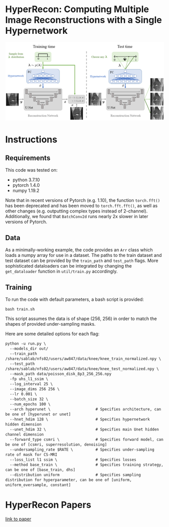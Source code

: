 # HyperRecon: Computing Multiple Image Reconstructions with a Single Hypernetwork

![Network architecture](figs/hyperrecon_arch.png)


# Instructions
## Requirements
This code was tested on:

- python 3.7.10
- pytorch 1.4.0
- numpy 1.19.2

Note that in recent versions of Pytorch (e.g. 1.10), the function `torch.fft()` has been deprecated and has been moved to `torch.fft.fft()`, as well as other changes (e.g. outputting complex types instead of 2-channel).
Additionally, we found that `BatchConv2d` runs nearly 2x slower in later versions of Pytorch.

## Data
As a minimally-working example, the code provides an `Arr` class which loads a numpy array for use in a dataset.
The paths to the train dataset and test dataset can be provided by the `train_path` and `test_path` flags. 
More sophisticated dataloaders can be integrated by changing the `get_dataloader` function in `util/train.py` accordingly.

## Training 
To run the code with default parameters, a bash script is provided:

    bash train.sh

This script assumes the data is of shape (256, 256) in order to match the shapes of provided under-sampling masks.

Here are some detailed options for each flag:

    python -u run.py \
      --models_dir out/
      --train_path /share/sablab/nfs02/users/aw847/data/knee/knee_train_normalized.npy \ 
      --test_path /share/sablab/nfs02/users/aw847/data/knee/knee_test_normalized.npy \ 
      --mask_path data/poisson_disk_8p3_256_256.npy
      -fp uhs_l1_ssim \
      --log_interval 25 \
      --image_dims 256 256 \
      --lr 0.001 \
      --batch_size 32 \
      --num_epochs 100 \
      --arch hyperunet \                    # Specifies architecture, can be one of [hyperunet or unet]
      --hnet_hdim 128 \                     # Specifies hypernetwork hidden dimension
      --unet_hdim 32 \                      # Specifies main Unet hidden channel dimension
      --forward_type csmri \                # Specifies forward model, can be one of [csmri, superresolution, denoising]
      --undersampling_rate $RATE \          # Specifies under-sampling rate of mask for CS-MRI
      --loss_list l1 ssim \                 # Specifies losses
      --method base_train \                 # Specifies training strategy, can be one of [base_train, dhs]
      --distribution uniform                # Specifies sampling distribution for hyperparameter, can be one of [uniform, uniform_oversample, constant]

# HyperRecon Papers
[link to paper](https://arxiv.org/abs/2101.02194)